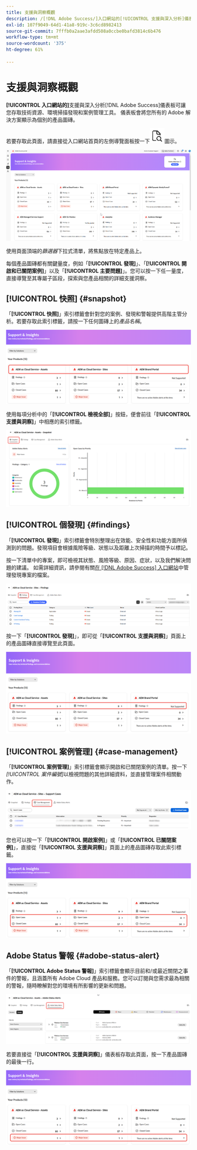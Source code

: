 ```yaml
---
title: 支援與洞察概觀
description: /[!DNL Adobe Success/]入口網站的[!UICONTROL 支援與深入分析]儀表板可讓您存取技術資源、環境掃描發現和案例管理工具。
exl-id: 107f9049-64d1-41a8-919c-3c6cd8982413
source-git-commit: 7fffb0a2aae3afdd508a0ccbe0bafd3814c6b476
workflow-type: tm+mt
source-wordcount: '375'
ht-degree: 61%

---
```


# 支援與洞察概觀

**[!UICONTROL 入口網站的]**&#x200B;支援與深入分析[!DNL Adobe Success]儀表板可讓您存取技術資源、環境掃描發現和案例管理工具。 儀表板會將您所有的 Adobe 解決方案顯示為個別的產品圖磚。

若要存取此頁面，請直接從入口網站首頁的左側導覽面板按一下![support-and-insights-icon](/help/adobe-success-portal/assets/support-and-insight-icon.png)圖示。

![support-and-insights-landing-page](/help/adobe-success-portal/assets/support-and-insights-landing-page.png)

使用頁面頂端的&#x200B;*篩選器*&#x200B;下拉式清單，將焦點放在特定產品上。

每個產品圖磚都有關鍵量度，例如「**[!UICONTROL 發現]**」、「**[!UICONTROL 開啟和已關閉案例]**」以及「**[!UICONTROL 主要問題]**」。您可以按一下任一量度，直接導覽至其專屬子區段，探索與您產品相關的詳細支援洞察。

## [!UICONTROL 快照] {#snapshot}

「**[!UICONTROL 快照]**」索引標籤會針對您的案例、發現和警報提供高階主管分析。若要存取此索引標籤，請按一下任何圖磚上的&#x200B;*產品名稱*。

![快照集 — from-support-and-insights-card](/help/adobe-success-portal/assets/snapshot-from-support-insights-card.png)

使用每項分析中的「**[!UICONTROL 檢視全部]**」按鈕，便會前往「**[!UICONTROL 支援與洞察]**」中相應的索引標籤。

![快照標籤](/help/adobe-success-portal/assets/snapshot-tab-support-and-insights.png)

## [!UICONTROL 個發現] {#findings}

「**[!UICONTROL 發現]**」索引標籤會特別整理出在效能、安全性和功能方面所偵測到的問題。發現項目會根據風險等級、狀態以及距離上次掃描的時間予以標記。

按一下清單中的專案，即可檢視其狀態、風險等級、原因、症狀，以及我們解決問題的建議。 如需詳細資訊，請參閱有關[在 [!DNL Adobe Success] 入口網站](/help/adobe-success-portal/technical-persona/support-and-insights/manage-findings-adobe-success-portal.md)中管理發現專案的檔案。

![個發現 — 標籤](/help/adobe-success-portal/assets/findings-tab-support-and-insights.png)

按一下「**[!UICONTROL 發現]**」，即可從「**[!UICONTROL 支援與洞察]**」頁面上的產品圖磚直接導覽至此頁面。

![發現 — 來自 — support-and-insights-card](/help/adobe-success-portal/assets/findings-from-support-and-insights-card.png)

## [!UICONTROL 案例管理] {#case-management}

「**[!UICONTROL 案例管理]**」索引標籤會顯示開啟和已關閉案例的清單。按一下&#x200B;*[!UICONTROL 案件編號]*&#x200B;以檢視問題的其他詳細資料，並直接管理案件相關動作。

![case-management-tab](/help/adobe-success-portal/assets/case-management-tab-support-and-insights.png)

您也可以按一下「**[!UICONTROL 開啟案例]**」或「**[!UICONTROL 已關閉案例]**」，直接從「**[!UICONTROL 支援與洞察]**」頁面上的產品圖磚存取此索引標籤。

![case-management-from-support-and-insights-card](/help/adobe-success-portal/assets/case-management-from-support-insights-card.png)

## Adobe Status 警報 {#adobe-status-alert}

「**[!UICONTROL Adobe Status 警報]**」索引標籤會顯示目前和/或最近關閉之事件的警報，且涵蓋所有 Adobe Cloud 產品和服務。您可以訂閱與您需求最為相關的警報，隨時瞭解對您的環境有所影響的更新和問題。

![adobe-status-alert-tab](/help/adobe-success-portal/assets/status-alert-tab-support-and-insights.png)

若要直接從「**[!UICONTROL 支援與洞察]**」儀表板存取此頁面，按一下產品圖磚的最後一行。

![adobe-status-alert-support-and-insights-card](/help/adobe-success-portal/assets/status-alerts-from-support-insights-card.png)
